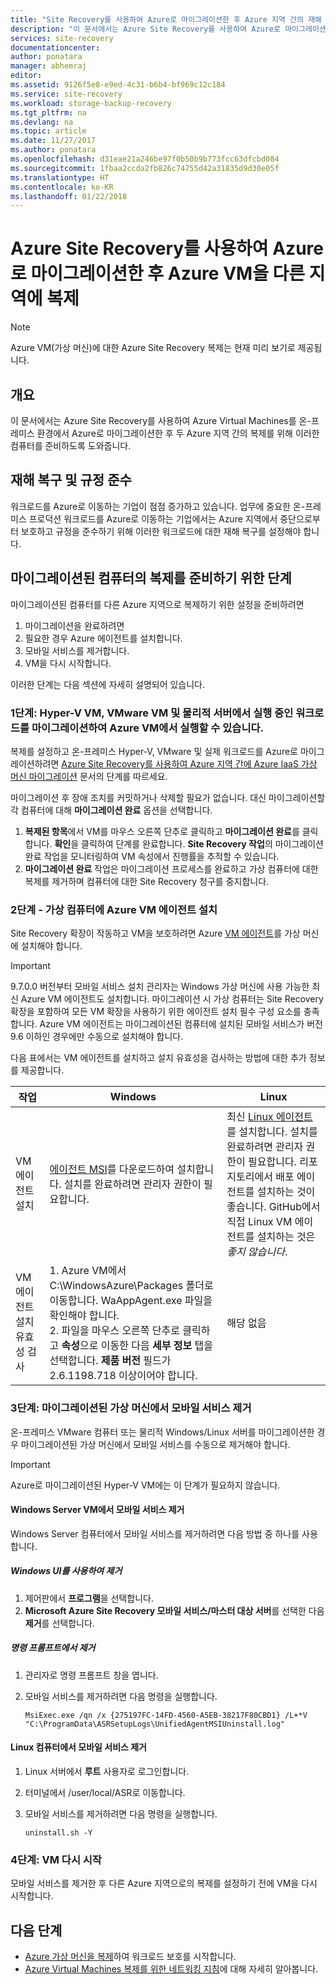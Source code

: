 ```yaml
---
title: "Site Recovery를 사용하여 Azure로 마이그레이션한 후 Azure 지역 간의 재해 복구를 설정하기 위한 컴퓨터 준비 | Microsoft Docs"
description: "이 문서에서는 Azure Site Recovery를 사용하여 Azure로 마이그레이션한 후 Azure 지역 간의 재해 복구를 설정하기 위해 컴퓨터를 준비하는 방법을 설명합니다."
services: site-recovery
documentationcenter: 
author: ponatara
manager: abhemraj
editor: 
ms.assetid: 9126f5e8-e9ed-4c31-b6b4-bf969c12c184
ms.service: site-recovery
ms.workload: storage-backup-recovery
ms.tgt_pltfrm: na
ms.devlang: na
ms.topic: article
ms.date: 11/27/2017
ms.author: ponatara
ms.openlocfilehash: d31eae21a246be97f0b50b9b773fcc63dfcbd084
ms.sourcegitcommit: 1fbaa2ccda2fb826c74755d42a31835d9d30e05f
ms.translationtype: HT
ms.contentlocale: ko-KR
ms.lasthandoff: 01/22/2018
---
```

# <a name="replicate-azure-vms-to-another-region-after-migration-to-azure-by-using-azure-site-recovery"></a>Azure Site Recovery를 사용하여 Azure로 마이그레이션한 후 Azure VM을 다른 지역에 복제

>[!NOTE]
> Azure VM(가상 머신)에 대한 Azure Site Recovery 복제는 현재 미리 보기로 제공됩니다.

## <a name="overview"></a>개요

이 문서에서는 Azure Site Recovery를 사용하여 Azure Virtual Machines를 온-프레미스 환경에서 Azure로 마이그레이션한 후 두 Azure 지역 간의 복제를 위해 이러한 컴퓨터를 준비하도록 도와줍니다.

## <a name="disaster-recovery-and-compliance"></a>재해 복구 및 규정 준수
워크로드를 Azure로 이동하는 기업이 점점 증가하고 있습니다. 업무에 중요한 온-프레미스 프로덕션 워크로드를 Azure로 이동하는 기업에서는 Azure 지역에서 중단으로부터 보호하고 규정을 준수하기 위해 이러한 워크로드에 대한 재해 복구를 설정해야 합니다.

## <a name="steps-for-preparing-migrated-machines-for-replication"></a>마이그레이션된 컴퓨터의 복제를 준비하기 위한 단계
마이그레이션된 컴퓨터를 다른 Azure 지역으로 복제하기 위한 설정을 준비하려면

1. 마이그레이션을 완료하려면
2. 필요한 경우 Azure 에이전트를 설치합니다.
3. 모바일 서비스를 제거합니다.  
4. VM을 다시 시작합니다.

이러한 단계는 다음 섹션에 자세히 설명되어 있습니다.

### <a name="step-1-migrate-workloads-running-on-hyper-v-vms-vmware-vms-and-physical-servers-to-run-on-azure-vms"></a>1단계: Hyper-V VM, VMware VM 및 물리적 서버에서 실행 중인 워크로드를 마이그레이션하여 Azure VM에서 실행할 수 있습니다.

복제를 설정하고 온-프레미스 Hyper-V, VMware 및 실제 워크로드를 Azure로 마이그레이션하려면 [Azure Site Recovery를 사용하여 Azure 지역 간에 Azure IaaS 가상 머신 마이그레이션](site-recovery-migrate-azure-to-azure.md) 문서의 단계를 따르세요. 

마이그레이션 후 장애 조치를 커밋하거나 삭제할 필요가 없습니다. 대신 마이그레이션할 각 컴퓨터에 대해 **마이그레이션 완료** 옵션을 선택합니다.
1. **복제된 항목**에서 VM를 마우스 오른쪽 단추로 클릭하고 **마이그레이션 완료**를 클릭합니다. **확인**을 클릭하여 단계를 완료합니다. **Site Recovery 작업**의 마이그레이션 완료 작업을 모니터링하여 VM 속성에서 진행률을 추적할 수 있습니다.
2. **마이그레이션 완료** 작업은 마이그레이션 프로세스를 완료하고 가상 컴퓨터에 대한 복제를 제거하며 컴퓨터에 대한 Site Recovery 청구를 중지합니다.

### <a name="step-2-install-the-azure-vm-agent-on-the-virtual-machine"></a>2단계 - 가상 컴퓨터에 Azure VM 에이전트 설치
Site Recovery 확장이 작동하고 VM을 보호하려면 Azure [VM 에이전트](../../virtual-machines/windows/agent-user-guide.md)를 가상 머신에 설치해야 합니다.

>[!IMPORTANT]
>9.7.0.0 버전부터 모바일 서비스 설치 관리자는 Windows 가상 머신에 사용 가능한 최신 Azure VM 에이전트도 설치합니다. 마이그레이션 시 가상 컴퓨터는 Site Recovery 확장을 포함하여 모든 VM 확장을 사용하기 위한 에이전트 설치 필수 구성 요소를 충족합니다. Azure VM 에이전트는 마이그레이션된 컴퓨터에 설치된 모바일 서비스가 버전 9.6 이하인 경우에만 수동으로 설치해야 합니다.

다음 표에서는 VM 에이전트를 설치하고 설치 유효성을 검사하는 방법에 대한 추가 정보를 제공합니다.

| **작업** | **Windows** | **Linux** |
| --- | --- | --- |
| VM 에이전트 설치 |[에이전트 MSI](http://go.microsoft.com/fwlink/?LinkID=394789&clcid=0x409)를 다운로드하여 설치합니다. 설치를 완료하려면 관리자 권한이 필요합니다. |최신 [Linux 에이전트](../../virtual-machines/linux/agent-user-guide.md)를 설치합니다. 설치를 완료하려면 관리자 권한이 필요합니다. 리포지토리에서 배포 에이전트를 설치하는 것이 좋습니다. GitHub에서 직접 Linux VM 에이전트를 설치하는 것은 *좋지 않습니다*.  |
| VM 에이전트 설치 유효성 검사 |1. Azure VM에서 C:\WindowsAzure\Packages 폴더로 이동합니다. WaAppAgent.exe 파일을 확인해야 합니다. <br>2. 파일을 마우스 오른쪽 단추로 클릭하고 **속성**으로 이동한 다음 **세부 정보** 탭을 선택합니다. **제품 버전** 필드가 2.6.1198.718 이상이어야 합니다. |해당 없음 |


### <a name="step-3-remove-the-mobility-service-from-the-migrated-virtual-machine"></a>3단계: 마이그레이션된 가상 머신에서 모바일 서비스 제거

온-프레미스 VMware 컴퓨터 또는 물리적 Windows/Linux 서버를 마이그레이션한 경우 마이그레이션된 가상 머신에서 모바일 서비스를 수동으로 제거해야 합니다.

>[!IMPORTANT]
>Azure로 마이그레이션된 Hyper-V VM에는 이 단계가 필요하지 않습니다.

#### <a name="uninstall-the-mobility-service-on-a-windows-server-vm"></a>Windows Server VM에서 모바일 서비스 제거
Windows Server 컴퓨터에서 모바일 서비스를 제거하려면 다음 방법 중 하나를 사용합니다.

##### <a name="uninstall-by-using-the-windows-ui"></a>Windows UI를 사용하여 제거
1. 제어판에서 **프로그램**을 선택합니다.
2. **Microsoft Azure Site Recovery 모바일 서비스/마스터 대상 서버**를 선택한 다음 **제거**를 선택합니다.

##### <a name="uninstall-at-a-command-prompt"></a>명령 프롬프트에서 제거
1. 관리자로 명령 프롬프트 창을 엽니다.
2. 모바일 서비스를 제거하려면 다음 명령을 실행합니다.

   ```
   MsiExec.exe /qn /x {275197FC-14FD-4560-A5EB-38217F80CBD1} /L+*V "C:\ProgramData\ASRSetupLogs\UnifiedAgentMSIUninstall.log"
   ```

#### <a name="uninstall-the-mobility-service-on-a-linux-computer"></a>Linux 컴퓨터에서 모바일 서비스 제거
1. Linux 서버에서 **루트** 사용자로 로그인합니다.
2. 터미널에서 /user/local/ASR로 이동합니다.
3. 모바일 서비스를 제거하려면 다음 명령을 실행합니다.

   ```
   uninstall.sh -Y
   ```

### <a name="step-4-restart-the-vm"></a>4단계: VM 다시 시작

모바일 서비스를 제거한 후 다른 Azure 지역으로의 복제를 설정하기 전에 VM을 다시 시작합니다.


## <a name="next-steps"></a>다음 단계
- [Azure 가상 머신을 복제](../azure-to-azure-quickstart.md)하여 워크로드 보호를 시작합니다.
- [Azure Virtual Machines 복제를 위한 네트워킹 지침](../site-recovery-azure-to-azure-networking-guidance.md)에 대해 자세히 알아봅니다.
